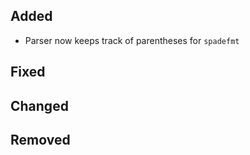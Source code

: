 <!--
 Thanks for the MR! Please add lines describing your changes in the appropriate section

 For example:

## Added
- Added some more fish
## Fixed
 a generic parameter
-->

## Added

- Parser now keeps track of parentheses for `spadefmt`

## Fixed

## Changed

## Removed



